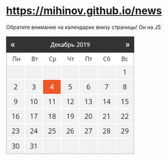 <h1><a href="https://mihinov.github.io/news/">https://mihinov.github.io/news</a></h1>
Обратите внимание на календарик внизу страницы! Он на JS<br><br>
<img src="https://raw.githubusercontent.com/mihinov/news/master/readme.png">
